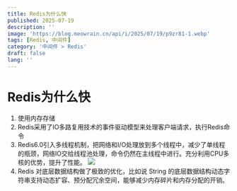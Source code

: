 ```yaml
---
title: Redis为什么快
published: 2025-07-19
description: ''
image: 'https://blog.meowrain.cn/api/i/2025/07/19/p9zr81-1.webp'
tags: [Redis, 中间件]
category: '中间件 > Redis'
draft: false 
lang: ''
---
```


# Redis为什么快

1. 使用内存存储
2. Redis采用了IO多路复用技术的事件驱动模型来处理客户端请求，执行Redis命令
3. Redis6.0引入多线程机制，把网络和I/O处理放到多个线程中，减少了单线程的瓶颈，网络IO交给线程池处理，命令仍然在主线程中进行。充分利用CPU多核的优势，提升了性能。
   ![](https://blog.meowrain.cn/api/i/2025/07/19/sbddqg-1.webp)
4. Redis 对底层数据结构做了极致的优化，比如说 String 的底层数据结构动态字符串支持动态扩容、预分配冗余空间，能够减少内存碎片和内存分配的开销。
